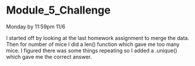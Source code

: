 # Module_5_Challenge
 Monday by 11:59pm 11/6

 I started off by looking at the last homework assignment to merge the data. Then for number of mice I did a len() function which gave me too many mice. I figured there was some things repeating so I added a .unique() which gave me the correct answer.
